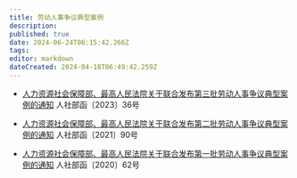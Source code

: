 ```yaml
---
title: 劳动人事争议典型案例
description: 
published: true
date: 2024-06-24T06:15:42.266Z
tags: 
editor: markdown
dateCreated: 2024-04-18T06:49:42.259Z
---
```


* [人力资源社会保障部、最高人民法院关于联合发布第三批劳动人事争议典型案例的通知](人力资源社会保障部、最高人民法院关于联合发布第三批劳动人事争议典型案例的通知)
人社部函〔2023〕36号

* [人力资源社会保障部、最高人民法院关于联合发布第二批劳动人事争议典型案例的通知](人力资源社会保障部、最高人民法院关于联合发布第二批劳动人事争议典型案例的通知)
人社部函〔2021〕90号

* [人力资源社会保障部、最高人民法院关于联合发布第一批劳动人事争议典型案例的通知](人力资源社会保障部、最高人民法院关于联合发布第一批劳动人事争议典型案例的通知)
人社部函〔2020〕62号